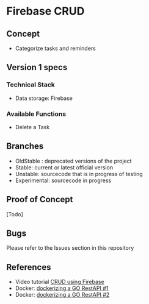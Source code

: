# Firebase CRUD #



## Concept ##
- Categorize tasks and reminders 

## Version 1 specs ##

### Technical Stack ###
* Data storage: Firebase

### Available Functions ###
* Delete a Task


## Branches ##
* OldStable : deprecated versions of the project
* Stable: current or latest official version
* Unstable: sourcecode that is in progress of testing
* Experimental: sourcecode in progress


## Proof of Concept ##
[Todo]


## Bugs ##
Please refer to the Issues section in this repository

## References ##
* Video tutorial [CRUD using Firebase](https://youtu.be/oGyQMBKPuNY?si=OzqTief2o0GcMjw8)
* Docker: [dockerizing a GO RestAPI #1](https://www.mitrais.com/news-updates/how-to-dockerize-a-restful-api-with-golang-and-postgres/)
* Docker: [dockerizing a GO RestAPI #2](https://dev.to/divrhino/build-a-rest-api-from-scratch-with-go-and-docker-3o54)

